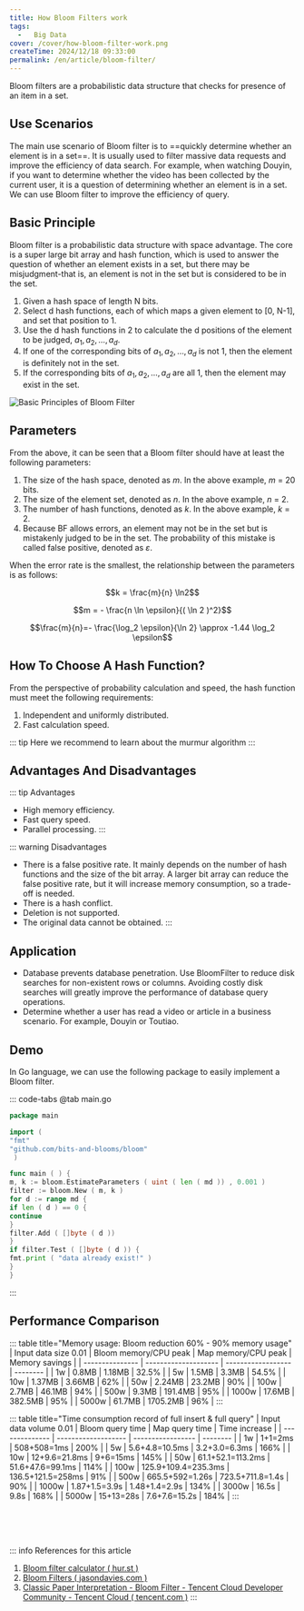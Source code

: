 ```yaml
---
title: How Bloom Filters work
tags:
  -   Big Data
cover: /cover/how-bloom-filter-work.png
createTime: 2024/12/18 09:33:00
permalink: /en/article/bloom-filter/
---
```

Bloom filters are a probabilistic data structure that checks for presence of an item in a set.
<!-- more -->

## Use Scenarios
The main use scenario of Bloom filter is to ==quickly determine whether an element is in a set==. It is usually used to filter massive data requests and improve the efficiency of data search. For example, when watching Douyin, if you want to determine whether the video has been collected by the current user, it is a question of determining whether an element is in a set. We can use Bloom filter to improve the efficiency of query.

## Basic Principle
Bloom filter is a probabilistic data structure with space advantage. The core is a super large bit array and hash function, which is used to answer the question of whether an element exists in a set, but there may be misjudgment-that is, an element is not in the set but is considered to be in the set.
1.  Given a hash space of length N bits.
2.  Select d hash functions, each of which maps a given element to [0, N-1], and set that position to 1.
3.  Use the d hash functions in 2 to calculate the d positions of the element to be judged, $a_1, a_2, \dots, a_d$.
4.  If one of the corresponding bits of $a_1, a_2, \dots, a_d$ is not 1, then the element is definitely not in the set.
5.  If the corresponding bits of $a_1, a_2, \dots, a_d$ are all 1, then the element may exist in the set.

![Basic Principles of Bloom Filter](/illustration/bloom-filter.png)

## Parameters
From the above, it can be seen that a Bloom filter should have at least the following parameters:

1.  The size of the hash space, denoted as $m$. In the above example, $m$ = 20 bits.
2.  The size of the element set, denoted as $n$. In the above example, $n$ = 2.
3.  The number of hash functions, denoted as $k$. In the above example, $k$ = 2.
4.  Because BF allows errors, an element may not be in the set but is mistakenly judged to be in the set. The probability of this mistake is called false positive, denoted as $\varepsilon$.

When the error rate is the smallest, the relationship between the parameters is as follows:

$$k = \frac{m}{n} \ln2$$

$$m = - \frac{n \ln \epsilon}{( \ln 2 )^2}$$

$$\frac{m}{n}=- \frac{\log_2 \epsilon}{\ln 2} \approx -1.44 \log_2 \epsilon$$

## How To Choose A Hash Function?
From the perspective of probability calculation and speed, the hash function must meet the following requirements:
1.  Independent and uniformly distributed.
2.  Fast calculation speed.

::: tip Here we recommend to learn about the murmur algorithm
:::

## Advantages And Disadvantages
::: tip Advantages
-   High memory efficiency.
-   Fast query speed.
-   Parallel processing.
:::

::: warning Disadvantages
-   There is a false positive rate. It mainly depends on the number of hash functions and the size of the bit array. A larger bit array can reduce the false positive rate, but it will increase memory consumption, so a trade-off is needed.
-   There is a hash conflict.
-   Deletion is not supported.
-   The original data cannot be obtained.
:::

## Application
-   Database prevents database penetration. Use BloomFilter to reduce disk searches for non-existent rows or columns. Avoiding costly disk searches will greatly improve the performance of database query operations.
-   Determine whether a user has read a video or article in a business scenario. For example, Douyin or Toutiao.

## Demo
In Go language, we can use the following package to easily implement a Bloom filter.
<RepoCard repo="bits-and-blooms/bloom" />

::: code-tabs
@tab main.go
```go
package main

import (
"fmt"
"github.com/bits-and-blooms/bloom"
 )

func main ( ) {
m, k := bloom.EstimateParameters ( uint ( len ( md )) , 0.001 )
filter := bloom.New ( m, k )
for d := range md {
if len ( d ) == 0 {
continue
}
filter.Add ( []byte ( d ))
}
if filter.Test ( []byte ( d )) {
fmt.print ( "data already exist!" )
}
}
```
:::

## Performance Comparison
::: table title="Memory usage: Bloom reduction 60% - 90% memory usage"
| Input data size 0.01 | Bloom memory/CPU peak | Map memory/CPU peak | Memory savings |
| --------------- | -------------------- | ------------------ | -------- |
| 1w | 0.8MB | 1.18MB | 32.5% |
| 5w | 1.5MB | 3.3MB | 54.5% |
| 10w | 1.37MB | 3.66MB | 62% |
| 50w | 2.24MB | 23.2MB | 90% |
| 100w | 2.7MB | 46.1MB | 94% |
| 500w | 9.3MB | 191.4MB | 95% |
| 1000w | 17.6MB | 382.5MB | 95% |
| 5000w | 61.7MB | 1705.2MB | 96% |
:::

::: table title="Time consumption record of full insert & full query"
| Input data volume 0.01 | Bloom query time | Map query time | Time increase |
| -------------- | ------------------- | ----------------- | -------- |
| 1w | 1+1=2ms | 508+508=1ms | 200% |
| 5w | 5.6+4.8=10.5ms | 3.2+3.0=6.3ms | 166% |
| 10w | 12+9.6=21.8ms | 9+6=15ms | 145% |
| 50w | 61.1+52.1=113.2ms | 51.6+47.6=99.1ms | 114% |
| 100w | 125.9+109.4=235.3ms | 136.5+121.5=258ms | 91% |
| 500w | 665.5+592=1.26s | 723.5+711.8=1.4s | 90% |
| 1000w | 1.87+1.5=3.9s | 1.48+1.4=2.9s | 134% |
| 3000w | 16.5s | 9.8s | 168% |
| 5000w | 15+13=28s | 7.6+7.6=15.2s | 184% |
:::

<br /><br /><br />

::: info References for this article
1.  [Bloom filter calculator ( hur.st )](https://hur.st/bloomfilter/?n=0.01k&p=0.1&m=&k=)
2.  [Bloom Filters ( jasondavies.com )](https://www.jasondavies.com/bloomfilter/)
3.  [Classic Paper Interpretation - Bloom Filter - Tencent Cloud Developer Community - Tencent Cloud ( tencent.com )](https://cloud.tencent.com/developer/article/2255688)
:::
